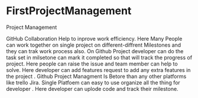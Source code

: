 # FirstProjectManagement
Project Management 


GitHub Collaboration Help to inprove work efficiency. Here Many People can work together on single project on different-diffrent Milestones and they can trak work process also. On Github Project developer can do the task set in milsetone can mark it completed so that will track the progress of project. Here people can raise the issue and team member can help to solve. Here developer can add  features request to add any extra features in the project . Github Project Managment Is Betore than any other platforms like trello Jira. Single Platfoem can easy to use organize all the thing for developer . Here developer can uplode code and track their milestone.  
